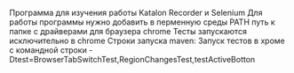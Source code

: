 Программа для изучения работы Katalon Recorder и Selenium
Для работы программы нужно добавить в перменную среды PATH путь к папке с драйверами для браузера chrome
Тесты запускаются исключительно в chrome
Строки запуска maven:
Запуск тестов в хроме с командной строки -Dtest=BrowserTabSwitchTest,RegionChangesTest,testActiveBotton
